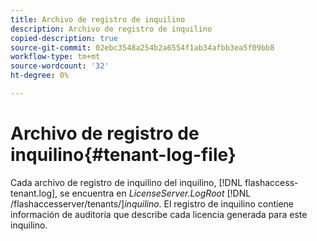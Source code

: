 ```yaml
---
title: Archivo de registro de inquilino
description: Archivo de registro de inquilino
copied-description: true
source-git-commit: 02ebc3548a254b2a6554f1ab34afbb3ea5f09bb8
workflow-type: tm+mt
source-wordcount: '32'
ht-degree: 0%

---
```


# Archivo de registro de inquilino{#tenant-log-file}

Cada archivo de registro de inquilino del inquilino, [!DNL flashaccess-tenant.log], se encuentra en *LicenseServer.LogRoot* [!DNL /flashaccesserver/tenants/]*inquilino*. El registro de inquilino contiene información de auditoría que describe cada licencia generada para este inquilino.
